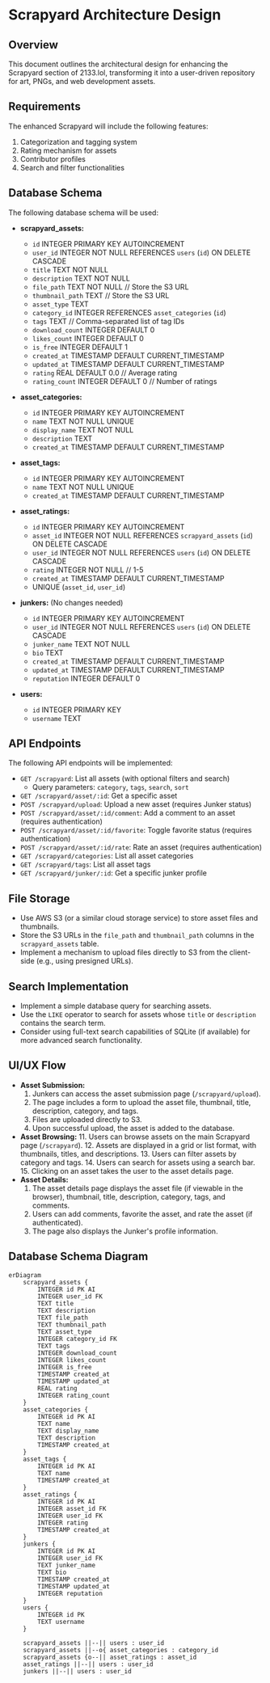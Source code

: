 # Scrapyard Architecture Design

## Overview

This document outlines the architectural design for enhancing the Scrapyard section of 2133.lol, transforming it into a user-driven repository for art, PNGs, and web development assets.

## Requirements

The enhanced Scrapyard will include the following features:

1.  Categorization and tagging system
2.  Rating mechanism for assets
3.  Contributor profiles
4.  Search and filter functionalities

## Database Schema

The following database schema will be used:

*   **scrapyard\_assets:**
    *   `id` INTEGER PRIMARY KEY AUTOINCREMENT
    *   `user_id` INTEGER NOT NULL REFERENCES `users` (`id`) ON DELETE CASCADE
    *   `title` TEXT NOT NULL
    *   `description` TEXT NOT NULL
    *   `file_path` TEXT NOT NULL  // Store the S3 URL
    *   `thumbnail_path` TEXT  // Store the S3 URL
    *   `asset_type` TEXT
    *   `category_id` INTEGER REFERENCES `asset_categories` (`id`)
    *   `tags` TEXT  // Comma-separated list of tag IDs
    *   `download_count` INTEGER DEFAULT 0
    *   `likes_count` INTEGER DEFAULT 0
    *   `is_free` INTEGER DEFAULT 1
    *   `created_at` TIMESTAMP DEFAULT CURRENT_TIMESTAMP
    *   `updated_at` TIMESTAMP DEFAULT CURRENT_TIMESTAMP
    *   `rating` REAL DEFAULT 0.0 // Average rating
    *   `rating_count` INTEGER DEFAULT 0 // Number of ratings

*   **asset\_categories:**
    *   `id` INTEGER PRIMARY KEY AUTOINCREMENT
    *   `name` TEXT NOT NULL UNIQUE
    *   `display_name` TEXT NOT NULL
    *   `description` TEXT
    *   `created_at` TIMESTAMP DEFAULT CURRENT_TIMESTAMP

*   **asset\_tags:**
    *   `id` INTEGER PRIMARY KEY AUTOINCREMENT
    *   `name` TEXT NOT NULL UNIQUE
    *   `created_at` TIMESTAMP DEFAULT CURRENT_TIMESTAMP

*   **asset\_ratings:**
    *   `id` INTEGER PRIMARY KEY AUTOINCREMENT
    *   `asset_id` INTEGER NOT NULL REFERENCES `scrapyard_assets` (`id`) ON DELETE CASCADE
    *   `user_id` INTEGER NOT NULL REFERENCES `users` (`id`) ON DELETE CASCADE
    *   `rating` INTEGER NOT NULL  // 1-5
    *   `created_at` TIMESTAMP DEFAULT CURRENT_TIMESTAMP
    *   UNIQUE (`asset_id`, `user_id`)

*   **junkers:** (No changes needed)
    *   `id` INTEGER PRIMARY KEY AUTOINCREMENT
    *   `user_id` INTEGER NOT NULL REFERENCES `users` (`id`) ON DELETE CASCADE
    *   `junker_name` TEXT NOT NULL
    *   `bio` TEXT
    *   `created_at` TIMESTAMP DEFAULT CURRENT_TIMESTAMP
    *   `updated_at` TIMESTAMP DEFAULT CURRENT_TIMESTAMP
    *   `reputation` INTEGER DEFAULT 0

*   **users:**
    *   `id` INTEGER PRIMARY KEY
    *   `username` TEXT

## API Endpoints

The following API endpoints will be implemented:

*   `GET /scrapyard`:  List all assets (with optional filters and search)
    *   Query parameters: `category`, `tags`, `search`, `sort`
*   `GET /scrapyard/asset/:id`:  Get a specific asset
*   `POST /scrapyard/upload`:  Upload a new asset (requires Junker status)
*   `POST /scrapyard/asset/:id/comment`:  Add a comment to an asset (requires authentication)
*   `POST /scrapyard/asset/:id/favorite`:  Toggle favorite status (requires authentication)
*   `POST /scrapyard/asset/:id/rate`: Rate an asset (requires authentication)
*   `GET /scrapyard/categories`:  List all asset categories
*   `GET /scrapyard/tags`:  List all asset tags
*   `GET /scrapyard/junker/:id`: Get a specific junker profile

## File Storage

*   Use AWS S3 (or a similar cloud storage service) to store asset files and thumbnails.
*   Store the S3 URLs in the `file_path` and `thumbnail_path` columns in the `scrapyard_assets` table.
*   Implement a mechanism to upload files directly to S3 from the client-side (e.g., using presigned URLs).

## Search Implementation

*   Implement a simple database query for searching assets.
*   Use the `LIKE` operator to search for assets whose `title` or `description` contains the search term.
*   Consider using full-text search capabilities of SQLite (if available) for more advanced search functionality.

## UI/UX Flow

*   **Asset Submission:**
    1.  Junkers can access the asset submission page (`/scrapyard/upload`).
    2.  The page includes a form to upload the asset file, thumbnail, title, description, category, and tags.
    3.  Files are uploaded directly to S3.
    4.  Upon successful upload, the asset is added to the database.
*   **Asset Browsing:**
    11. Users can browse assets on the main Scrapyard page (`/scrapyard`).
    12. Assets are displayed in a grid or list format, with thumbnails, titles, and descriptions.
    13. Users can filter assets by category and tags.
    14. Users can search for assets using a search bar.
    15. Clicking on an asset takes the user to the asset details page.
*   **Asset Details:**
    1.  The asset details page displays the asset file (if viewable in the browser), thumbnail, title, description, category, tags, and comments.
    2.  Users can add comments, favorite the asset, and rate the asset (if authenticated).
    3.  The page also displays the Junker's profile information.

## Database Schema Diagram

```mermaid
erDiagram
    scrapyard_assets {
        INTEGER id PK AI
        INTEGER user_id FK
        TEXT title
        TEXT description
        TEXT file_path
        TEXT thumbnail_path
        TEXT asset_type
        INTEGER category_id FK
        TEXT tags
        INTEGER download_count
        INTEGER likes_count
        INTEGER is_free
        TIMESTAMP created_at
        TIMESTAMP updated_at
        REAL rating
        INTEGER rating_count
    }
    asset_categories {
        INTEGER id PK AI
        TEXT name
        TEXT display_name
        TEXT description
        TIMESTAMP created_at
    }
    asset_tags {
        INTEGER id PK AI
        TEXT name
        TIMESTAMP created_at
    }
    asset_ratings {
        INTEGER id PK AI
        INTEGER asset_id FK
        INTEGER user_id FK
        INTEGER rating
        TIMESTAMP created_at
    }
    junkers {
        INTEGER id PK AI
        INTEGER user_id FK
        TEXT junker_name
        TEXT bio
        TIMESTAMP created_at
        TIMESTAMP updated_at
        INTEGER reputation
    }
    users {
        INTEGER id PK
        TEXT username
    }

    scrapyard_assets ||--|| users : user_id
    scrapyard_assets ||--o{ asset_categories : category_id
    scrapyard_assets {o--|| asset_ratings : asset_id
    asset_ratings ||--|| users : user_id
    junkers ||--|| users : user_id